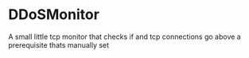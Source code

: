 # DDoSMonitor
A small little tcp monitor that checks if and tcp connections go above a prerequisite thats manually set
